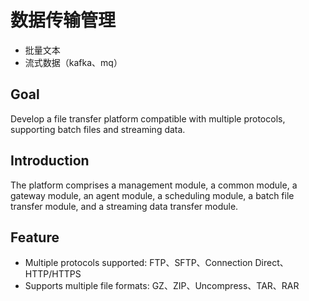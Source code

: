 # 数据传输管理

* 批量文本
* 流式数据（kafka、mq）

## Goal
Develop a file transfer platform compatible with multiple protocols, supporting batch files and streaming data.

## Introduction
The platform comprises a management module, a common module, a gateway module, an agent module, a scheduling module, a batch file transfer module, and a streaming data transfer module.

## Feature
- Multiple protocols supported: FTP、SFTP、Connection Direct、HTTP/HTTPS
- Supports multiple file formats: GZ、ZIP、Uncompress、TAR、RAR